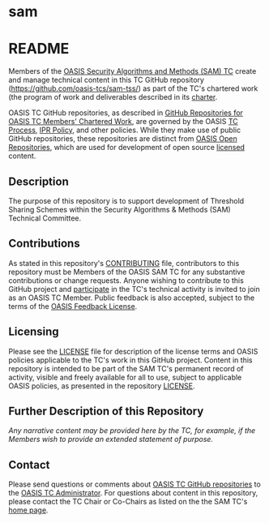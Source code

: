 # sam
# README

Members of the [OASIS Security Algorithms and Methods (SAM) TC](https://www.oasis-open.org/committees/sam/) create and manage technical content in this TC GitHub repository (https://github.com/oasis-tcs/sam-tss/) as part of the TC's chartered work (the program of work and deliverables described in its [charter](https://www.oasis-open.org/committees/sam/charter.php).

OASIS TC GitHub repositories, as described in [GitHub Repositories for OASIS TC Members' Chartered Work](https://www.oasis-open.org/resources/tcadmin/github-repositories-for-oasis-tc-members-chartered-work), are governed by the OASIS [TC Process](https://www.oasis-open.org/policies-guidelines/tc-process), [IPR Policy](https://www.oasis-open.org/policies-guidelines/ipr), and other policies. While they make use of public GitHub repositories, these repositories are distinct from [OASIS Open Repositories](https://www.oasis-open.org/resources/open-repositories), which are used for development of open source [licensed](https://www.oasis-open.org/resources/open-repositories/licenses) content.

## Description

The purpose of this repository is to support development of Threshold Sharing Schemes within the Security Algorithms & Methods (SAM) Technical Committee. 

## Contributions

As stated in this repository's [CONTRIBUTING](https://github.com/oasis-tcs/sam-tss/blob/master/CONTRIBUTING.md) file, contributors to this repository must be Members of the OASIS SAM TC for any substantive contributions or change requests. Anyone wishing to contribute to this GitHub project and [participate](https://www.oasis-open.org/join/participation-instructions) in the TC's technical activity is invited to join as an OASIS TC Member. Public feedback is also accepted, subject to the terms of the [OASIS Feedback License](https://www.oasis-open.org/policies-guidelines/ipr#appendixa). 

## Licensing

Please see the [LICENSE](https://github.com/oasis-tcs/sam-tss/blob/master/LICENSE.md) file for description of the license terms and OASIS policies applicable to the TC's work in this GitHub project. Content in this repository is intended to be part of the SAM TC's permanent record of activity, visible and freely available for all to use, subject to applicable OASIS policies, as presented in the repository [LICENSE](https://github.com/oasis-tcs/sam-tss/blob/master/LICENSE.md). 

## Further Description of this Repository

*Any narrative content may be provided here by the TC, for example, if the Members wish to provide an extended statement of purpose.*

## Contact

Please send questions or comments about [OASIS TC GitHub repositories](https://www.oasis-open.org/resources/tcadmin/github-repositories-for-oasis-tc-members-chartered-work) to the [OASIS TC Administrator](mailto:tc-admin@oasis-open.org).  For questions about content in this repository, please contact the TC Chair or Co-Chairs as listed on the the SAM TC's [home page](https://www.oasis-open.org/committees/sam/).
